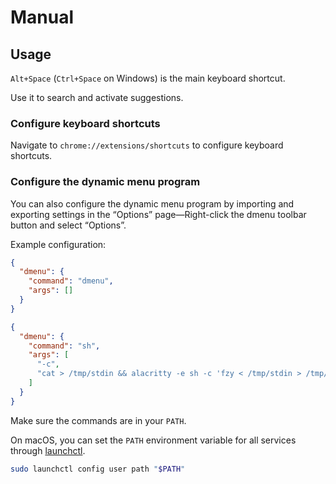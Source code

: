 # Manual

## Usage

`Alt+Space` (`Ctrl+Space` on Windows) is the main keyboard shortcut.

Use it to search and activate suggestions.

### Configure keyboard shortcuts

Navigate to `chrome://extensions/shortcuts` to configure keyboard shortcuts.

### Configure the dynamic menu program

You can also configure the dynamic menu program by importing and exporting settings
in the “Options” page—Right-click the dmenu toolbar button and select “Options”.

Example configuration:

``` json
{
  "dmenu": {
    "command": "dmenu",
    "args": []
  }
}
```

``` json
{
  "dmenu": {
    "command": "sh",
    "args": [
      "-c",
      "cat > /tmp/stdin && alacritty -e sh -c 'fzy < /tmp/stdin > /tmp/stdout' && [ -s /tmp/stdout ] && cat /tmp/stdout"
    ]
  }
}
```

Make sure the commands are in your `PATH`.

On macOS, you can set the `PATH` environment variable for all services through [launchctl].

``` sh
sudo launchctl config user path "$PATH"
```

[launchctl]: https://ss64.com/osx/launchctl.html
